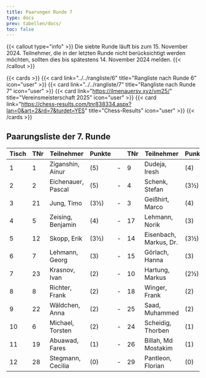 ```yaml
---
title: Paarungen Runde 7
type: docs
prev: tabellen/docs/
toc: false
---
```


{{< callout type="info" >}}
Die siebte Runde läuft bis zum 15. November 2024. Teilnehmer, die in der letzten Runde nicht berücksichtigt werden möchten, sollten dies bis spätestens 14. November 2024 melden.
{{< /callout >}}

{{< cards >}}
{{< card link="../../rangliste/6" title="Rangliste nach Runde 6" icon="user" >}}
{{< card link="../../rangliste/7" title="Rangliste nach Runde 7" icon="user" >}}
{{< card link="https://ilmenauersv.xyz/vm25/" title="Vereinsmeisterschaft 2025" icon="user" >}}
{{< card link="https://chess-results.com/tnr838334.aspx?lan=0&art=2&rd=7&turdet=YES" title="Chess-Results" icon="user" >}}
{{< /cards >}}

## Paarungsliste der 7. Runde

| Tisch | TNr | Teilnehmer         | Punkte |     | TNr | Teilnehmer             | Punkte | Ergebnis |
| ----- | --- | ------------------ | ------ | --- | --- | ---------------------- | ------ | -------- |
| 1     | 1   | Ziganshin, Ainur   | (5)    | -   | 9   | Dudeja, Iresh          | (4)    |          |
| 2     | 2   | Eichenauer, Pascal | (5)    | -   | 4   | Schenk, Stefan         | (3½)   |          |
| 3     | 21  | Jung, Timo         | (3½)   | -   | 3   | Geißhirt, Marco        | (4)    |          |
| 4     | 5   | Zeising, Benjamin  | (4)    | -   | 17  | Lehmann, Norik         | (3)    |          |
| 5     | 12  | Skopp, Erik        | (3½)   | -   | 14  | Eisenbach, Markus, Dr. | (3½)   |          |
| 6     | 7   | Lehmann, Georg     | (3)    | -   | 15  | Görlach, Hanna         | (3)    |          |
| 7     | 23  | Krasnov, Ivan      | (2)    | -   | 10  | Hartung, Markus        | (2½)   |          |
| 8     | 8   | Richter, Frank     | (2)    | -   | 18  | Winger, Frank          | (2)    |          |
| 9     | 22  | Wäldchen, Anna     | (2)    | -   | 25  | Saad, Muhammed         | (2)    |          |
| 10    | 6   | Michael, Torsten   | (2)    | -   | 24  | Scheidig, Thorben      | (1)    |          |
| 11    | 19  | Abuawad, Fares     | (1)    | -   | 26  | Billah, Md Mostakim    | (1)    |          |
| 12    | 28  | Stegmann, Cecilia  | (0)    | -   | 29  | Pantleon, Florian      | (0)    |          |
